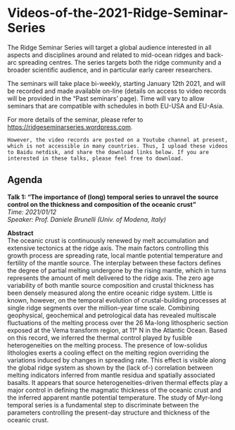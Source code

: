 # Videos-of-the-2021-Ridge-Seminar-Series

The Ridge Seminar Series will target a global audience interested in all aspects and disciplines around and related to mid-ocean ridges and back-arc spreading centres. The series targets both the ridge community and a broader scientific audience, and in particular early career researchers.

The seminars will take place bi-weekly, starting January 12th 2021, and will be recorded and made available on-line (details on access to video records will be provided in the “Past seminars’ page). Time will vary to allow seminars that are compatible with schedules in both EU-USA and EU-Asia.

For more details of the seminar, please refer to https://ridgeseminarseries.wordpress.com.

```However, the video records are posted on a Youtube channel at present, which is not accessible in many countries. Thus, I upload these videos to Baidu netdisk, and share the download links below. If you are interested in these talks, please feel free to download.```

## Agenda
**Talk 1: “The importance of (long) temporal series to unravel the source control on the thickness and composition of the oceanic crust”**    
*Time: 2021/01/12*  
*Speaker: Prof. Daniele Brunelli (Univ. of Modena, Italy)*  

**Abstract**  
The oceanic crust is continuously renewed by melt accumulation and extensive tectonics at the ridge axis. The main factors controlling this growth process are spreading rate, local mantle potential temperature and fertility of the mantle source. The interplay between these factors defines the degree of partial melting undergone by the rising mantle, which in turns represents the amount of melt delivered to the ridge axis. The zero age variability of both mantle source composition and crustal thickness has been densely measured along the entire oceanic ridge system. Little is known, however, on the temporal evolution of crustal-building processes at single ridge segments over the million-year time scale. Combining geophysical, geochemical and petrological data has revealed multiscale fluctuations of the melting process over the 26 Ma-long lithospheric section exposed at the Vema transform region, at 11° N in the Atlantic Ocean. Based on this record, we inferred the thermal control played by fusible heterogeneities on the melting process. The presence of low-solidus lithologies exerts a cooling effect on the melting region overriding the variations induced by changes in spreading rate. This effect is visible along the global ridge system as shown by the (lack of-) correlation between melting indicators inferred from mantle residua and spatially associated basalts. It appears that source heterogeneities-driven thermal effects play a major control in defining the magmatic thickness of the oceanic crust and the inferred apparent mantle potential temperature. The study of Myr-long temporal series is a fundamental step to discriminate between the parameters controlling the present-day structure and thickness of the oceanic crust.  

